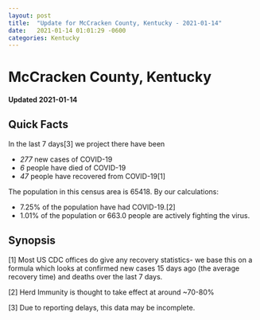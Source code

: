 ```yaml
---
layout: post
title:  "Update for McCracken County, Kentucky - 2021-01-14"
date:   2021-01-14 01:01:29 -0600
categories: Kentucky
---
```


# McCracken County, Kentucky
#### Updated 2021-01-14

## Quick Facts

In the last 7 days[3] we project there have been
- *277* new cases of COVID-19
- *6* people have died of COVID-19
- *47* people have recovered from COVID-19[1]

The population in this census area is 65418. By our calculations:
- 7.25% of the population have had COVID-19.[2]
- 1.01% of the population or 663.0 people are actively fighting the virus.

## Synopsis




[1] Most US CDC offices do give any recovery statistics- we base this on a formula which looks at confirmed new cases
15 days ago (the average recovery time) and deaths over the last 7 days.

[2] Herd Immunity is thought to take effect at around ~70-80%

[3] Due to reporting delays, this data may be incomplete.
 
    